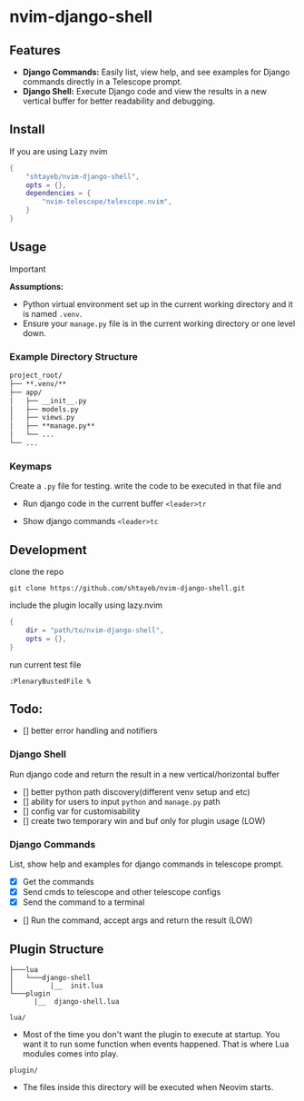 # nvim-django-shell
## Features
- **Django Commands:** Easily list, view help, and see examples for Django commands directly in a Telescope prompt.
- **Django Shell:** Execute Django code and view the results in a new vertical buffer for better readability and debugging.

## Install
If you are using Lazy nvim
```lua
{
	"shtayeb/nvim-django-shell",
	opts = {},
	dependencies = { 
		"nvim-telescope/telescope.nvim",
	}
}
```

## Usage
> [!IMPORTANT]
> **Assumptions:** 
> - Python virtual environment set up in the current working directory and it is named `.venv`.
> - Ensure your `manage.py` file is in the current working directory or one level down.

### Example Directory Structure
```markdown
project_root/
├── **.venv/**
├── app/
│   ├── __init__.py
│   ├── models.py
│   ├── views.py
│   ├── **manage.py**
│   └── ...
└── ...
```

### Keymaps
Create a `.py` file for testing. write the code to be executed in that file and 

- Run django code in the current buffer
`<leader>tr`

- Show django commands
`<leader>tc`

## Development
clone the repo
```shell
git clone https://github.com/shtayeb/nvim-django-shell.git
```
include the plugin locally using lazy.nvim
```lua
{
	dir = "path/to/nvim-django-shell",
	opts = {},
}
```

run current test file
```shell
:PlenaryBustedFile %
```

## Todo:
- [] better error handling and notifiers
### Django Shell
Run django code and return the result in a new vertical/horizontal buffer
- [] better python path discovery(different venv setup and etc) 
- [] ability for users to input `python` and `manage.py` path
- [] config var for customisability
- [] create two temporary win and buf only for plugin usage (LOW) 

### Django Commands
List, show help and examples for django commands in telescope prompt.
- [x] Get the commands
- [x] Send cmds to telescope and other telescope configs
- [x] Send the command to a terminal
- [] Run the command, accept args and return the result (LOW)

## Plugin Structure
```
├───lua
│   └───django-shell
│         |__  init.lua
└───plugin
      |__  django-shell.lua
```

`lua/`
- Most of the time you don't want the plugin to execute at startup. You want it to run some function when events happened. That is where Lua modules comes into play.

`plugin/`
- The files inside this directory will be executed when Neovim starts.
